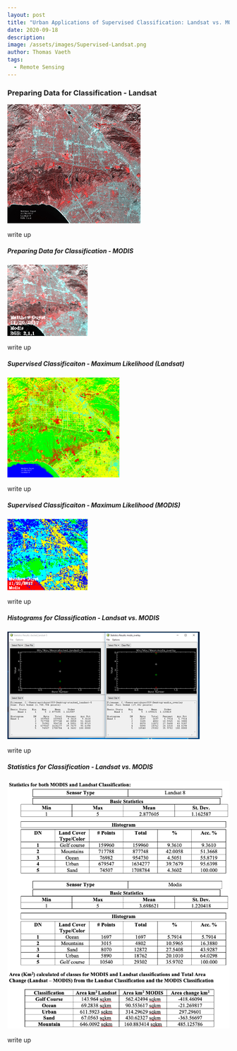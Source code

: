 ```yaml
---
layout: post
title: "Urban Applications of Supervised Classification: Landsat vs. MODIS of Los Angeles, CA"
date: 2020-09-18
description: 
image: /assets/images/Supervised-Landsat.png
author: Thomas Vaeth
tags: 
  - Remote Sensing
---
```


### Preparing Data for Classification - Landsat

![Map GIS](/assets/images/Supervised-Landsat.png)

write up


##### Preparing Data for Classification - MODIS

![Placeholder](/assets/images/Supervised-Modis.png)

write up

##### Supervised Classificaiton - Maximum Likelihood (Landsat)

![Placeholder](/assets/images/Maximum-Likelihood-Landsat.png)

write up

##### Supervised Classificaiton - Maximum Likelihood (MODIS)

![Placeholder](/assets/images/Maximum-Likelihood-Modis.png)

write up


##### Histograms for Classification - Landsat vs. MODIS

![Placeholder](/assets/images/Histograms.png)

write up

##### Statistics for Classification - Landsat vs. MODIS

![Placeholder](/assets/images/Stats.png)

write up